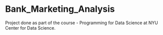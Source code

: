 # Bank_Marketing_Analysis
Project done as part of the course - Programming for Data Science at NYU Center for Data Science.
